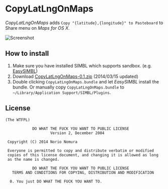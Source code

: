 CopyLatLngOnMaps
======================
*CopyLatLngOnMaps* adds `Copy "{latitude},{longitude}" to Pasteboard` to Share menu on *Maps for OS X*.

![Screenshot](https://raw.github.com/norio-nomura/CopyLatLngOnMaps/master/images/Screenshot.png)

How to install
--------------
1. Make sure you have installed SIMBL which supports sandbox. (e.g. [EasySIMBL](https://github.com/norio-nomura/EasySIMBL))
2. Download [CopyLatLngOnMaps-0.1.zip](http://github.com/norio-nomura/CopyLatLngOnMaps/releases/download/0.1/CopyLatLngOnMaps-0.1.zip) (2014/03/15 updated)
3. Double clicking `CopyLatLngOnMaps.bundle` and let *EasySIMBL* install the bundle.
   Or manually copy `CopyLatLngOnMaps.bundle` to `~/Library/Application Support/SIMBL/Plugins`.

License
-------
	(The WTFPL)
	
	            DO WHAT THE FUCK YOU WANT TO PUBLIC LICENSE
	                    Version 2, December 2004
	
	 Copyright (C) 2014 Norio Nomura
	
	 Everyone is permitted to copy and distribute verbatim or modified
	 copies of this license document, and changing it is allowed as long
	 as the name is changed.
	
	            DO WHAT THE FUCK YOU WANT TO PUBLIC LICENSE
	   TERMS AND CONDITIONS FOR COPYING, DISTRIBUTION AND MODIFICATION
	
	  0. You just DO WHAT THE FUCK YOU WANT TO.
